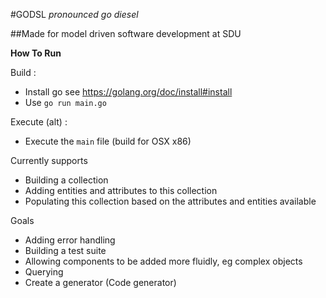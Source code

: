 #GODSL
_pronounced go diesel_

##Made for model driven software development at SDU

**How To Run**

Build :
- Install go see https://golang.org/doc/install#install 
- Use `go run main.go`

Execute (alt) :
- Execute the `main` file (build for OSX x86)


Currently supports
- Building a collection  
- Adding entities and attributes to this collection
- Populating this collection based on the attributes and entities available

Goals
- Adding error handling 
- Building a test suite  
- Allowing components to be added more fluidly, eg complex objects 
- Querying
- Create a generator (Code generator)
